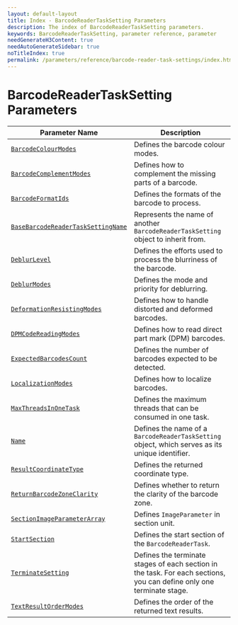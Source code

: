 ```yaml
---
layout: default-layout
title: Index - BarcodeReaderTaskSetting Parameters
description: The index of BarcodeReaderTaskSetting parameters.
keywords: BarcodeReaderTaskSetting, parameter reference, parameter
needGenerateH3Content: true
needAutoGenerateSidebar: true
noTitleIndex: true
permalink: /parameters/reference/barcode-reader-task-settings/index.html
---
```


# BarcodeReaderTaskSetting Parameters

| Parameter Name | Description |
| -------------- | ----------- |
| [`BarcodeColourModes`](barcode-colour-modes.md) | Defines the barcode colour modes. |
| [`BarcodeComplementModes`](barcode-complement-modes.md) | Defines how to complement the missing parts of a barcode. |
| [`BarcodeFormatIds`](barcode-format-ids.md) | Defines the formats of the barcode to process. |
| [`BaseBarcodeReaderTaskSettingName`](base-barcode-reader-task-setting-name.md) | Represents the name of another `BarcodeReaderTaskSetting` object to inherit from. |
| [`DeblurLevel`](deblur-level.md) | Defines the efforts used to process the blurriness of the barcode. |
| [`DeblurModes`](deblur-modes.md) | Defines the mode and priority for deblurring. |
| [`DeformationResistingModes`](deformation-resisting-modes.md) | Defines how to handle distorted and deformed barcodes. |
| [`DPMCodeReadingModes`](dpm-code-reading-modes.md) | Defines how to read direct part mark (DPM) barcodes. |
| [`ExpectedBarcodesCount`](expected-barcodes-count.md) | Defines the number of barcodes expected to be detected. |
| [`LocalizationModes`](localization-modes.md) | Defines how to localize barcodes. |
| [`MaxThreadsInOneTask`](max-threads-in-one-task.md) | Defines the maximum threads that can be consumed in one task. |
| [`Name`](name.md) | Defines the name of a `BarcodeReaderTaskSetting` object, which serves as its unique identifier. |
| [`ResultCoordinateType`](result-coordinate-type.md) | Defines the returned coordinate type. |
| [`ReturnBarcodeZoneClarity`](return-barcode-zone-clarity.md) | Defines whether to return the clarity of the barcode zone. |
| [`SectionImageParameterArray`](section-image-parameter-array.md) | Defines `ImageParameter` in section unit. |
| [`StartSection`](start-section.md) | Defines the start section of the `BarcodeReaderTask`. |
| [`TerminateSetting`](terminate-setting.md) | Defines the terminate stages of each section in the task. For each sections, you can define only one terminate stage. |
| [`TextResultOrderModes`](text-result-order-modes.md) | Defines the order of the returned text results. |
